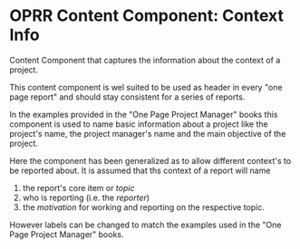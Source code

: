 # OPRR Content Component: Context Info

Content Component that captures the information about the context of a project. 

This content component is wel suited to be used as header in every "one page report" and should stay
consistent for a series of reports.

In the examples provided in the "One Page Project Manager" books this component is used to name basic information 
about a project like the project's name, the project manager's name and the main objective of the project.

Here the component has been generalized as to allow different context's to be reported about. It is assumed that ths context of a report 
will name 
1. the report's core item or _topic_ 
2. who is reporting (i.e. the _reporter_) 
3. the _motivation_ for working and reporting on the respective topic.

However labels can be changed to match the examples used in the "One Page Project Manager" books.
